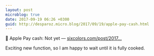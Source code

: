 ```yaml
---
layout: post
microblog: true
date: 2017-09-19 06:26 +0300
guid: http://desparoz.micro.blog/2017/09/19/apple-pay-cash.html
---
```

🔗 Apple Pay cash: Not yet — [sixcolors.com/post/2017...](https://sixcolors.com/post/2017/09/apple-pay-cash-not-yet/)

Exciting new function, so I am happy to wait until it is fully cooked. 
